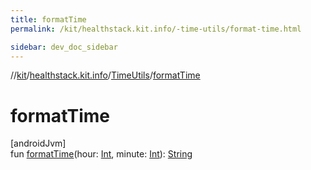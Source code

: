 ```yaml
---
title: formatTime
permalink: /kit/healthstack.kit.info/-time-utils/format-time.html

sidebar: dev_doc_sidebar
---
```

//[kit](../../../index.html)/[healthstack.kit.info](../index.html)/[TimeUtils](index.html)/[formatTime](format-time.html)



# formatTime



[androidJvm]\
fun [formatTime](format-time.html)(hour: [Int](https://kotlinlang.org/api/latest/jvm/stdlib/kotlin/-int/index.html), minute: [Int](https://kotlinlang.org/api/latest/jvm/stdlib/kotlin/-int/index.html)): [String](https://kotlinlang.org/api/latest/jvm/stdlib/kotlin/-string/index.html)




